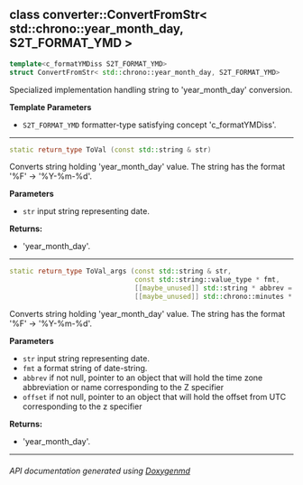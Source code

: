 ## class converter::ConvertFromStr< std::chrono::year_month_day, S2T_FORMAT_YMD >

```c++
template<c_formatYMDiss S2T_FORMAT_YMD>
struct ConvertFromStr< std::chrono::year_month_day, S2T_FORMAT_YMD>
```

Specialized implementation handling string to 'year_month_day' conversion.  

**Template Parameters**
- `S2T_FORMAT_YMD`     formatter-type satisfying concept 'c_formatYMDiss'.

---

```c++
static return_type ToVal (const std::string & str)
```

Converts string holding 'year_month_day' value. The string has the format '%F' -> '%Y-%m-%d'. 

**Parameters**
- `str` input string representing date. 

**Returns:**
- 'year_month_day'. 

---

```c++
static return_type ToVal_args (const std::string & str,
                               const std::string::value_type * fmt,
                               [[maybe_unused]] std::string * abbrev = nullptr,
                               [[maybe_unused]] std::chrono::minutes * offset = nullptr)
```
Converts string holding 'year_month_day' value. The string has the format '%F' -> '%Y-%m-%d'. 

**Parameters**
- `str` input string representing date. 
- `fmt` a format string of date-string. 
- `abbrev` if not null, pointer to an object that will hold the time zone abbreviation or name corresponding to the Z specifier 
- `offset` if not null, pointer to an object that will hold the offset from UTC corresponding to the z specifier 

**Returns:**
- 'year_month_day'. 

---

###### API documentation generated using [Doxygenmd](https://github.com/d99kris/doxygenmd)

